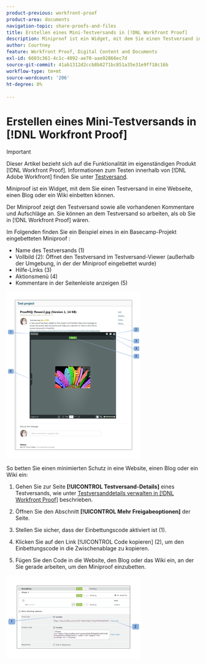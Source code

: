 ```yaml
---
product-previous: workfront-proof
product-area: documents
navigation-topic: share-proofs-and-files
title: Erstellen eines Mini-Testversands in [!DNL Workfront Proof]
description: Miniproof ist ein Widget, mit dem Sie einen Testversand in eine Webseite, einen Blog oder ein Wiki einbetten können.
author: Courtney
feature: Workfront Proof, Digital Content and Documents
exl-id: 6603c361-4c1c-4092-ae70-aae92866ec7d
source-git-commit: 41ab1312d2ccb8b8271bc851a35e31e9ff18c16b
workflow-type: tm+mt
source-wordcount: '206'
ht-degree: 0%

---
```


# Erstellen eines Mini-Testversands in [!DNL Workfront Proof]

>[!IMPORTANT]
>
>Dieser Artikel bezieht sich auf die Funktionalität im eigenständigen Produkt [!DNL Workfront Proof]. Informationen zum Testen innerhalb von [!DNL Adobe Workfront] finden Sie unter [Testversand](../../../review-and-approve-work/proofing/proofing.md).

Miniproof ist ein Widget, mit dem Sie einen Testversand in eine Webseite, einen Blog oder ein Wiki einbetten können.

Der Miniproof zeigt den Testversand sowie alle vorhandenen Kommentare und Aufschläge an. Sie können an dem Testversand so arbeiten, als ob Sie in [!DNL Workfront Proof] wären.

Im Folgenden finden Sie ein Beispiel eines in ein Basecamp-Projekt eingebetteten Miniproof :

* Name des Testversands (1)
* Vollbild (2): Öffnet den Testversand im Testversand-Viewer (außerhalb der Umgebung, in der der Miniproof eingebettet wurde)
* Hilfe-Links (3)
* Aktionsmenü (4)
* Kommentare in der Seitenleiste anzeigen (5)

![basecamp_miniproof.png](assets/basecamp-miniproof-350x435.png)

So betten Sie einen minimierten Schutz in eine Website, einen Blog oder ein Wiki ein:

1. Gehen Sie zur Seite **[!UICONTROL Testversand-Details]** eines Testversands, wie unter [Testversanddetails verwalten in [!DNL Workfront Proof]](../../../workfront-proof/wp-work-proofsfiles/manage-your-work/manage-proof-details.md) beschrieben.

1. Öffnen Sie den Abschnitt **[!UICONTROL Mehr Freigabeoptionen]** der Seite.
1. Stellen Sie sicher, dass der Einbettungscode aktiviert ist (1).
1. Klicken Sie auf den Link [!UICONTROL Code kopieren] (2), um den Einbettungscode in die Zwischenablage zu kopieren.
1. Fügen Sie den Code in die Website, den Blog oder das Wiki ein, an der Sie gerade arbeiten, um den Miniproof einzubetten.

![[!DNL Embed_code].png](assets/embed-code-350x218.png)
